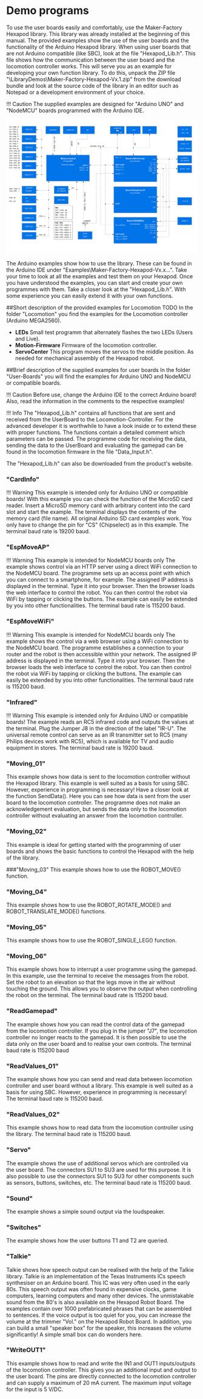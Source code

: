 # Demo programs

To use the user boards easily and comfortably, use the Maker-Factory Hexapod library. This library was already installed at the beginning of this manual. The provided examples show the use of the user boards and the functionality of the Arduino Hexapod library. When	using	user	boards	that	are	not	Arduino	compatible	(like	SBC),	look	at	the	file	"Hexapod_Lib.h".	This	file	shows	how	the	communication	between	the	user	board	and	the	locomotion	controller	works.	This	will	serve	you	as	an	example	for	developing	your	own	function	library.	To	do	this,	unpack	the	ZIP	file	"\LibraryDemos\Maker-Factory-Hexapod-Vx.1.zip" from the download bundle and look at the source code of the library in an editor such as Notepad or a development environment of your choice.

!!! Caution
    The supplied examples are designed for "Arduino UNO" and "NodeMCU" boards programmed with the Arduino IDE.

![Figure 80](../../images/robobug-hexapod/Abb_80.png)

The Arduino examples show how to use the library. These can be found in the Arduino IDE under "Examples\Maker-Factory-Hexapod-Vx.x\...". Take your time to look at all the examples and test them on your Hexapod. Once you have understood the examples, you can start and create your own programmes with them. Take a closer look at the "Hexapod_Lib.h". With some experience you can easily extend it with your own functions.

##Short description of the provided examples for Locomotion  TODO
In the folder "Locomotion" you find the examples for the Locomotion controller (Arduino MEGA2560).

- **LEDs**
Small test programm that alternately flashes the two LEDs (Users and Live).
- **Motion-Firmware**
Firmware of the locomotion controller.
- **ServoCenter**
This program moves the servos to the middle position. As needed for mechanical assembly of the Hexapod robot.


##Brief description of the supplied examples for user boards
In	the	folder	"User-Boards"	you	will	find	the	examples	for	Arduino	UNO	and	NodeMCU	or	compatible	boards.

!!! Caution
    Before use, change the Arduino IDE to the correct Arduino board! Also, read the information in the comments to the respective examples!

!!! Info
    The "Hexapod_Lib.h" contains all functions that are sent and received from the UserBoard to the Locomotion-Controller. For the advanced developer it is worthwhile to have a look inside or to extend these with proper functions. The functions contain a detailed comment which parameters can be passed. The programme code for receiving the data, sending the data to the UserBoard and evaluating the gamepad can be found in the locomotion firmware	in	the	file	"Data_Input.h".

The "Hexapod_Lib.h" can also be downloaded from the product's website.

### "CardInfo"

!!! Warning
    This example is intended only for Arduino UNO or compatible boards!
With this example you can check the function of the MicroSD card reader. Insert a MicroSD memory card with arbitrary content into the card slot and start the example.	The	terminal	displays	the	contents	of	the	memory	card	(file	name).	All	original	Arduino	SD	card	examples	work.	You	only	have	to	change	the	pin	for	"CS" (Chipselect) as in this example. The terminal baud rate is 19200 baud.

### "EspMoveAP"

!!! Warning
    This example is intended for NodeMCU boards only
The example shows control via an HTTP server using a direct WiFi connection to the NodeMCU board. The programme sets up an access point with which you can connect to a smartphone, for example. The assigned IP address is displayed in the terminal. Type it into your browser. Then the browser loads the web interface to control the robot. You can then control the robot via WiFi by tapping or clicking the buttons. The example can easily be extended by you into other functionalities. The terminal baud rate is 115200 baud.

### "EspMoveWiFi"

!!! Warning
    This example is intended for NodeMCU boards only
The example shows the control via a web browser using a WiFi connection to the NodeMCU board. The programme establishes a connection to your router and the robot is then accessible within your network. The assigned IP address is displayed in the terminal. Type it into your browser. Then the browser loads the web interface to control the robot. You can then control the robot via WiFi by tapping or clicking the buttons. The example can easily be extended by you into other functionalities. The terminal baud rate is 115200 baud.

### "Infrared"

!!! Warning
    This example is intended only for Arduino UNO or compatible boards!
The example reads an RC5 infrared code and outputs the values at the terminal. Plug the Jumper J8 in the direction of the label "IR-U". The universal remote control can serve as an IR transmitter set to RC5 (many Philips devices work with RC5), which is available for TV and audio equipment in stores. The terminal baud rate is 19200 baud.

### "Moving_01"
This example shows how data is sent to the locomotion controller without the Hexapod library. This example is well suited as a basis for using SBC. However, experience in programming is necessary! Have a closer look at the function SendData(). Here you can see how data is sent from the user board to the locomotion controller. The programme does not make an acknowledgement evaluation, but sends the data only to the locomotion controller without evaluating an answer from the locomotion controller.

### "Moving_02"
This example is ideal for getting started with the programming of user boards and shows the basic functions to control the Hexapod with the help of the library.

###"Moving_03"
This example shows how to use the ROBOT_MOVE() function.

### "Moving_04"
This example shows how to use the ROBOT_ROTATE_MODE() and ROBOT_TRANSLATE_MODE() functions.

### "Moving_05"
This example shows how to use the ROBOT_SINGLE_LEG() function.

### "Moving_06"
This example shows how to interrupt a user programme using the gamepad. In this example, use the terminal to receive the messages from the robot. Set the robot to an elevation so that the legs move in the air without touching the ground. This allows you to observe the output when controlling the robot on the terminal. The terminal baud rate is 115200 baud.

### "ReadGamepad"
The example shows how you can read the control data of the gamepad from the locomotion controller. If you plug in the jumper "J7", the locomotion controller no longer reacts to the gamepad. It is then possible to use the data only on the user board and to realise your own controls. The terminal baud rate is 115200 baud

### "ReadValues_01"
The example shows how you can send and read data between locomotion controller and user board without a library. This example is well suited as a basis for using SBC. However, experience in programming is necessary! The terminal baud rate is 115200 baud.

### "ReadValues_02"
This example shows how to read data from the locomotion controller using the library. The terminal baud rate is 115200 baud.

### "Servo"
The example shows the use of additional servos which are controlled via the user board. The connectors SU1 to SU3 are used for this purpose. It is also possible to use the connectors SU1 to SU3 for other components such as sensors, buttons, switches, etc. The terminal baud rate is 115200 baud.

### "Sound"
The example shows a simple sound output via the loudspeaker.

### "Switches"
The example shows how the user buttons T1 and T2 are queried.

### "Talkie"
Talkie shows how speech output can be realised with the help of the Talkie library. Talkie is an implementation of the Texas Instruments ICs speech synthesiser on an Arduino board. This IC was very often used in the early 80s. This speech output was often found in expensive clocks, game computers, learning computers and many other devices. The unmistakable sound from the 80's is also available on the Hexapod Robot Board. The examples contain over 1000 prefabricated phrases that can be assembled to sentences. If the voice output is too quiet for you, you can increase the volume at the trimmer "Vol." on the Hexapod	Robot	Board.	In	addition,	you	can	build	a	small	"speaker	box"	for	the	speaker,	this	increases	the	volume	significantly!	A	simple	small	box	can	do	wonders here.

### "WriteOUT1"
This example shows how to read and write the IN1 and OUT1 inputs/outputs  of the locomotion controller. This gives you an additional input and output to the user board. The pins are directly connected to the locomotion controller and can supply a maximum of 20 mA current. The maximum input voltage for the input is 5 V/DC.
